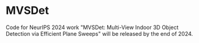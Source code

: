# MVSDet
Code for NeurIPS 2024 work "MVSDet: Multi-View Indoor 3D Object Detection via Efficient Plane Sweeps" will be released by the end of 2024.
